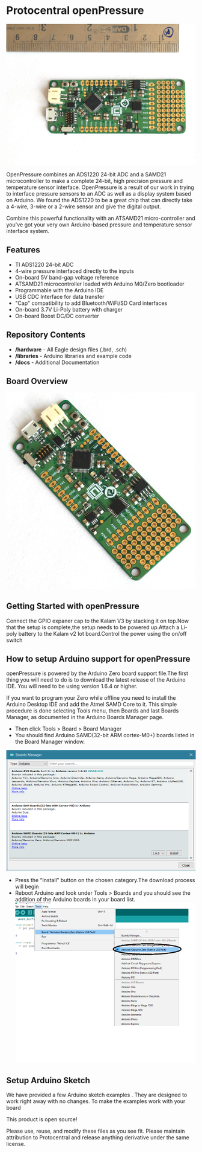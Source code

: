 # Protocentral openPressure

![openPressure](/docs/images/boardSize.jpg)

OpenPressure combines an ADS1220 24-bit ADC and a SAMD21 microcontroller to make a complete 24-bit, high precision pressure and temperature sensor interface. 
OpenPressure is a result of our work in trying to interface pressure sensors to an ADC as well as a display system based on Arduino. We found the ADS1220 to be a great chip that can directly take a 4-wire, 3-wire or a 2-wire sensor and give the digital output. 

Combine this powerful functionality with an ATSAMD21 micro-controller and you've got your very own Arduino-based pressure and temperature sensor interface system.

Features
--------
* TI ADS1220 24-bit ADC
* 4-wire pressure interfaced directly to the inputs
* On-board 5V band-gap voltage reference
* ATSAMD21 microcontroller loaded with Arduino M0/Zero bootloader
* Programmable with the Arduino IDE
* USB CDC Interface for data transfer
* "Cap" compatibility to add Bluetooth/WiFi/SD Card interfaces
* On-board 3.7V Li-Poly battery with charger
* On-board Boost DC/DC converter 


Repository Contents
-------------------
* **/hardware** - All Eagle design files (.brd, .sch)
* **/libraries** - Arduino libraries and example code
* **/docs** - Additional Documentation

Board Overview
--------------
![ labelled](/docs/images/board.jpg)

Getting Started with openPressure
--------------------------
Connect the GPIO expaner cap to the Kalam V3 by stacking it on top.Now that the setup is complete,the setup needs to be powered up.Attach a Li-poly battery to the Kalam v2 Iot board.Control the power using the on/off switch

How to setup Arduino support for openPressure
---------------------------------------------------
openPressure is powered by the Arduino Zero board support file.The first thing you will need to do is to download the latest release of the Arduino IDE. You will need to be using version 1.6.4 or higher. 

If you want to program your Zero while offline you need to install the Arduino Desktop IDE and add the Atmel SAMD Core to it. This simple procedure is done selecting Tools menu, then Boards and last Boards Manager, as documented in the Arduino Boards Manager page. 

* Then click Tools > Board > Board Manager
* You should find Arduino SAMD(32-bit ARM cortex-M0+) boards listed in the Board Manager window.

 ![board_manager](/docs/images/MKR_Zero_BrdMgrAdd.jpg)
 
*	Press the “Install” button on the chosen category.The download process will begin
* Reboot Arduino and look under Tools > Boards and you should see the addition of the Arduino boards in your board list.
![board](/docs/images/selectBoard.png)

Setup Arduino Sketch
--------------------
We have provided a few Arduino sketch examples . They are designed to work right away with no changes. To make the examples work with your board


This product is open source!

Please use, reuse, and modify these files as you see fit. Please maintain attribution to Protocentral and release anything derivative under the same license.
